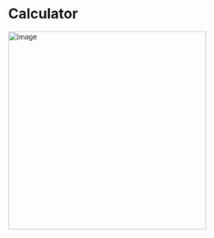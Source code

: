 # Calculator



<img width="401" alt="image" src="https://user-images.githubusercontent.com/60292150/175591987-c5b7b139-ae12-478b-ae49-e76e52797913.png">

